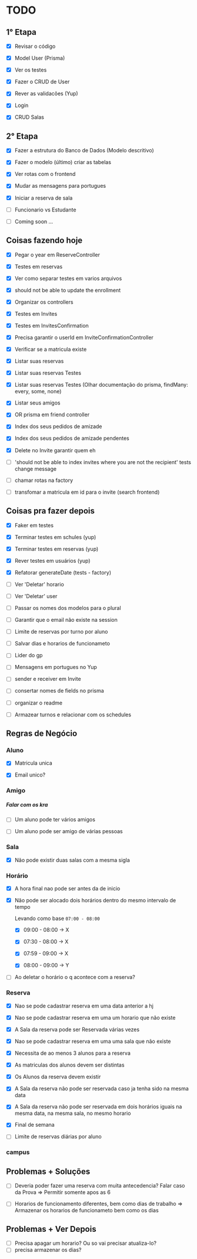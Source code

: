 # TODO

## 1° Etapa
- [x] Revisar o código
- [x] Model User (Prisma)
- [x] Ver os testes
- [x] Fazer o CRUD de User
- [x] Rever as validacões (Yup)
- [x] Login
- [x] CRUD Salas


## 2° Etapa
- [x] Fazer a estrutura do Banco de Dados (Modelo descritivo)
- [x] Fazer o modelo (último) criar as tabelas
- [x] Ver rotas com o frontend
- [x] Mudar as mensagens para portugues
- [x] Iniciar a reserva de sala
- [ ] Funcionario vs Estudante
- [ ] Coming soon ...


## Coisas fazendo hoje
- [x] Pegar o year em ReserveController
- [x] Testes em reservas
- [x] Ver como separar testes em varios arquivos
- [x] should not be able to update the enrollment
- [x] Organizar os controllers
- [x] Testes em Invites
- [x] Testes em InvitesConfirmation
- [x] Precisa garantir o userId em InviteConfirmationController
- [x] Verificar se a matricula existe
- [x] Listar suas reservas
- [x] Listar suas reservas Testes
- [x] Listar suas reservas Testes (Olhar documentação do prisma, findMany: every, some, none)

- [x] Listar seus amigos
- [x] OR prisma em friend controller

- [x] Index dos seus pedidos de amizade
- [x] Index dos seus pedidos de amizade pendentes

- [x] Delete no Invite garantir quem eh
- [ ] 'should not be able to index invites where you are not the recipient' tests change message
- [ ] chamar rotas na factory
- [ ] transfomar a matricula em id para o invite (search frontend)


## Coisas pra fazer depois
- [x] Faker em testes
- [x] Terminar testes em schules (yup)
- [x] Terminar testes em reservas (yup)
- [x] Rever testes em usuários (yup)
- [x] Refatorar generateDate (tests - factory)

- [ ] Ver 'Deletar' horario
- [ ] Ver 'Deletar' user
- [ ] Passar os nomes dos modelos para o plural
- [ ] Garantir que o email não existe na session

- [ ] Limite de reservas por turno por aluno
- [ ] Salvar dias e horarios de funcionameto

- [ ] Lider do gp
- [ ] Mensagens em portugues no Yup

- [ ] sender e receiver em Invite
- [ ] consertar nomes de fields no prisma
- [ ] organizar o readme

- [ ] Armazear turnos e relacionar com os schedules


## Regras de Negócio

### Aluno
- [x] Matricula unica
- [x] Email unico?


### Amigo

##### Falar com os kra
- [ ] Um aluno pode ter vários amigos
- [ ] Um aluno pode ser amigo de várias pessoas


### Sala
- [x] Não pode existir duas salas com a mesma sigla


### Horário
- [x] A hora final nao pode ser antes da de inicio
- [x] Não pode ser alocado dois horários dentro do mesmo intervalo de tempo

  Levando como base `07:00 - 08:00`
  - [x] 09:00 - 08:00 -> X

  - [x] 07:30 - 08:00 -> X
  - [x] 07:59 - 09:00 -> X

  - [x] 08:00 - 09:00 -> Y

- [ ] Ao deletar o horário o q acontece com a reserva?


### Reserva
- [x] Nao se pode cadastrar reserva em uma data anterior a hj
- [x] Nao se pode cadastrar reserva em uma um horario que não existe
- [x] A Sala da reserva pode ser Reservada várias vezes
- [x] Nao se pode cadastrar reserva em uma uma sala que não existe
- [x] Necessita de ao menos 3 alunos para a reserva
- [x] As matriculas dos alunos devem ser distintas
- [x] Os Alunos da reserva devem existir
- [x] A Sala da reserva não pode ser reservada caso ja tenha sido na mesma data
- [x] A Sala da reserva não pode ser reservada em dois horários iguais na
mesma data, na mesma sala, no mesmo horario
- [x] Final de semana

- [ ] Limite de reservas diárias por aluno


### campus

## Problemas + Soluções
- [ ]  Deveria poder fazer uma reserva com muita antecedencia? Falar caso da Prova ⇒ Permitir somente apos as 6
- [ ]  Horarios de funcionamento diferentes, bem como dias de trabalho => Armazenar os horarios de funcionameto bem como os dias


## Problemas + Ver Depois
- [ ]  Precisa apagar um horario? Ou so vai precisar atualiza-lo?
- [ ]  precisa armazenar os dias?
